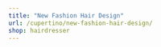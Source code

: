 ```yaml
---
title: "New Fashion Hair Design"
url: /cupertino/new-fashion-hair-design/
shop: hairdresser
---
```

